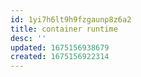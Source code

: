 ```yaml
---
id: 1yi7h6lt9h9fzgaunp8z6a2
title: container runtime
desc: ''
updated: 1675156938679
created: 1675156922314
---
```

